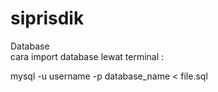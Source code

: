 # siprisdik

Database	
cara import database lewat terminal :

mysql -u username -p database_name < file.sql
